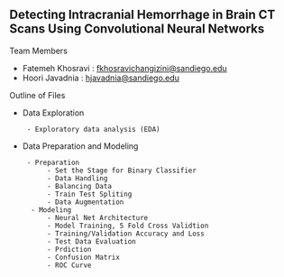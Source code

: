 ## Detecting Intracranial Hemorrhage in Brain CT Scans Using Convolutional Neural Networks
Team Members

* Fatemeh Khosravi : fkhosravichangizini@sandiego.edu
* Hoori Javadnia : hjavadnia@sandiego.edu
  
 Outline of Files

 * Data Exploration 

        - Exploratory data analysis (EDA)

 * Data Preparation and Modeling

        - Preparation
             - Set the Stage for Binary Classifier
             - Data Handling
             - Balancing Data
             - Train Test Spliting
             - Data Augmentation
         - Modeling
             - Neural Net Architecture
             - Model Training, 5 Fold Cross Validtion
             - Training/Validation Accuracy and Loss
             - Test Data Evaluation
             - Prdiction 
             - Confusion Matrix
             - ROC Curve
